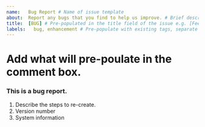 ```yaml
---
name:   Bug Report # Name of issue template
about:  Report any bugs that you find to help us improve. # Brief description what this issue template should be used for
title:  [BUG] # Pre-populated in the title field of the issue e.g. [Feedback]
labels:   bug, enhancement # Pre-populate with existing tags, separate with commas
---
```


# Add what will pre-poulate in the comment box.

### This is a bug report.
1. Describe the steps to re-create.
1. Version number
1. System information
